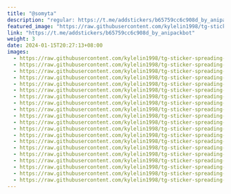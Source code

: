 ```yaml
---
title: "@somyta"
description: "regular: https://t.me/addstickers/b65759cc6c908d_by_anipackbot"
featured_image: "https://raw.githubusercontent.com/kylelin1998/tg-sticker-spreading-worldwide-images/main/img/8a9b4b2f-8ab5-4729-b02e-f709bfd16d72.jpg"
link: "https://t.me/addstickers/b65759cc6c908d_by_anipackbot"
weight: 3
date: 2024-01-15T20:27:13+08:00
images:
  - https://raw.githubusercontent.com/kylelin1998/tg-sticker-spreading-worldwide-images/main/img/8a9b4b2f-8ab5-4729-b02e-f709bfd16d72.jpg
  - https://raw.githubusercontent.com/kylelin1998/tg-sticker-spreading-worldwide-images/main/img/8b12c855-cea3-4706-a0a3-1f6415497b08.jpg
  - https://raw.githubusercontent.com/kylelin1998/tg-sticker-spreading-worldwide-images/main/img/74069a6f-cb55-4418-902d-8f73135fd4e2.jpg
  - https://raw.githubusercontent.com/kylelin1998/tg-sticker-spreading-worldwide-images/main/img/cbf633ee-a3c7-43c4-a604-78aaed94229e.jpg
  - https://raw.githubusercontent.com/kylelin1998/tg-sticker-spreading-worldwide-images/main/img/4486dac6-10ff-4578-ba7e-3808a04fd4cb.jpg
  - https://raw.githubusercontent.com/kylelin1998/tg-sticker-spreading-worldwide-images/main/img/37c323bc-44ff-4fe1-8334-82b934d2cdd5.jpg
  - https://raw.githubusercontent.com/kylelin1998/tg-sticker-spreading-worldwide-images/main/img/d75da642-308c-4dac-bdfd-5baf934014db.jpg
  - https://raw.githubusercontent.com/kylelin1998/tg-sticker-spreading-worldwide-images/main/img/8af1971b-f8ad-477e-acab-34ed85155caf.jpg
  - https://raw.githubusercontent.com/kylelin1998/tg-sticker-spreading-worldwide-images/main/img/87e40299-7756-4e4a-aaa8-6891d35dcd5a.jpg
  - https://raw.githubusercontent.com/kylelin1998/tg-sticker-spreading-worldwide-images/main/img/b47e7b32-e874-4eb5-a012-7b4a06a0f71c.jpg
  - https://raw.githubusercontent.com/kylelin1998/tg-sticker-spreading-worldwide-images/main/img/6346af96-ed72-44aa-833d-1cbc2f6919d6.jpg
  - https://raw.githubusercontent.com/kylelin1998/tg-sticker-spreading-worldwide-images/main/img/0085d629-7292-4f3e-b024-fde9a00e457c.jpg
  - https://raw.githubusercontent.com/kylelin1998/tg-sticker-spreading-worldwide-images/main/img/bd92e1cb-fb30-43e9-b1b4-e8921cce5808.jpg
  - https://raw.githubusercontent.com/kylelin1998/tg-sticker-spreading-worldwide-images/main/img/f1f10f1a-2d82-4933-8aea-4685600abb2d.jpg
  - https://raw.githubusercontent.com/kylelin1998/tg-sticker-spreading-worldwide-images/main/img/3d89a6be-2add-478d-bf2a-8f29bc02be06.jpg
  - https://raw.githubusercontent.com/kylelin1998/tg-sticker-spreading-worldwide-images/main/img/e7a72054-e4fa-4305-ae55-4c8df434ba21.jpg
  - https://raw.githubusercontent.com/kylelin1998/tg-sticker-spreading-worldwide-images/main/img/84699586-87f9-4f72-8431-17ee47ddf781.jpg
  - https://raw.githubusercontent.com/kylelin1998/tg-sticker-spreading-worldwide-images/main/img/70b38622-5f54-4bfa-9a24-0020a48b8e89.jpg
  - https://raw.githubusercontent.com/kylelin1998/tg-sticker-spreading-worldwide-images/main/img/d08879d1-d5d3-40fb-82b4-1acd0f96e439.jpg
  - https://raw.githubusercontent.com/kylelin1998/tg-sticker-spreading-worldwide-images/main/img/2e139ed3-96b4-4682-a846-2acd3f2ec68f.jpg
---
```

